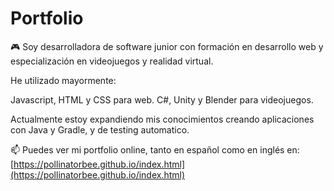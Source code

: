 # Portfolio

🎮 Soy desarrolladora de software junior con formación en desarrollo web y especialización en videojuegos y realidad virtual. 

He utilizado mayormente:

Javascript, HTML y CSS para web.
C#, Unity y Blender para videojuegos. 

Actualmente estoy expandiendo mis conocimientos creando aplicaciones con Java y Gradle, y de testing automatico.

📫 Puedes ver mi portfolio online, tanto en español como en inglés en: [https://pollinatorbee.github.io/index.html](https://pollinatorbee.github.io/index.html)
